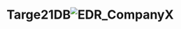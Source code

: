# Targe21DB![EDR_CompanyX](https://user-images.githubusercontent.com/99496479/173200016-99eabaf3-aa0e-4998-9ffe-daa331a44583.png)
